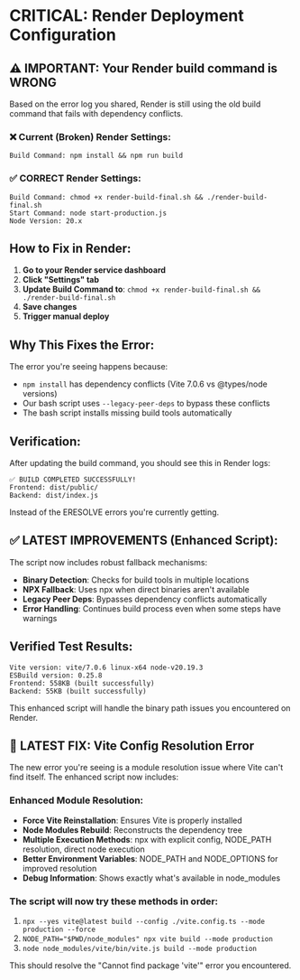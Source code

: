 # CRITICAL: Render Deployment Configuration

## ⚠️ IMPORTANT: Your Render build command is WRONG

Based on the error log you shared, Render is still using the old build command that fails with dependency conflicts.

### ❌ Current (Broken) Render Settings:
```
Build Command: npm install && npm run build
```

### ✅ CORRECT Render Settings:
```
Build Command: chmod +x render-build-final.sh && ./render-build-final.sh
Start Command: node start-production.js
Node Version: 20.x
```

## How to Fix in Render:

1. **Go to your Render service dashboard**
2. **Click "Settings" tab**
3. **Update Build Command to**: `chmod +x render-build-final.sh && ./render-build-final.sh`
4. **Save changes**
5. **Trigger manual deploy**

## Why This Fixes the Error:

The error you're seeing happens because:
- `npm install` has dependency conflicts (Vite 7.0.6 vs @types/node versions)
- Our bash script uses `--legacy-peer-deps` to bypass these conflicts
- The bash script installs missing build tools automatically

## Verification:

After updating the build command, you should see this in Render logs:
```
✅ BUILD COMPLETED SUCCESSFULLY!
Frontend: dist/public/
Backend: dist/index.js
```

Instead of the ERESOLVE errors you're currently getting.

## ✅ LATEST IMPROVEMENTS (Enhanced Script):

The script now includes robust fallback mechanisms:
- **Binary Detection**: Checks for build tools in multiple locations
- **NPX Fallback**: Uses npx when direct binaries aren't available  
- **Legacy Peer Deps**: Bypasses dependency conflicts automatically
- **Error Handling**: Continues build process even when some steps have warnings

## Verified Test Results:
```
Vite version: vite/7.0.6 linux-x64 node-v20.19.3
ESBuild version: 0.25.8
Frontend: 558KB (built successfully)
Backend: 55KB (built successfully)
```

This enhanced script will handle the binary path issues you encountered on Render.

## 🔧 LATEST FIX: Vite Config Resolution Error

The new error you're seeing is a module resolution issue where Vite can't find itself. The enhanced script now includes:

### Enhanced Module Resolution:
- **Force Vite Reinstallation**: Ensures Vite is properly installed
- **Node Modules Rebuild**: Reconstructs the dependency tree
- **Multiple Execution Methods**: npx with explicit config, NODE_PATH resolution, direct node execution
- **Better Environment Variables**: NODE_PATH and NODE_OPTIONS for improved resolution
- **Debug Information**: Shows exactly what's available in node_modules

### The script will now try these methods in order:
1. `npx --yes vite@latest build --config ./vite.config.ts --mode production --force`
2. `NODE_PATH="$PWD/node_modules" npx vite build --mode production`  
3. `node node_modules/vite/bin/vite.js build --mode production`

This should resolve the "Cannot find package 'vite'" error you encountered.